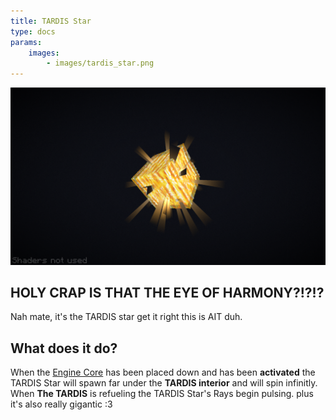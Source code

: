 ```yaml
---
title: TARDIS Star
type: docs
params:
    images:
        - images/tardis_star.png
---
```


![Engine Core](images/tardis_star.png)

## HOLY CRAP IS THAT THE EYE OF HARMONY?!?!?
Nah mate, it's the TARDIS star get it right this is AIT duh.

## What does it do?
When the [Engine Core](../../blocks/engine_core.md) has been placed down and has been **activated** the TARDIS Star will spawn far under the **TARDIS interior** and will spin infinitly. When **The TARDIS** is refueling the TARDIS Star's Rays begin pulsing. plus it's also really gigantic :3


